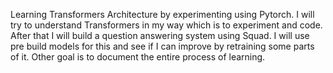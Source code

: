 Learning Transformers Architecture by experimenting using Pytorch.
I will try to understand Transformers in my way which is to experiment and code.
After that I will build a question answering system using Squad. 
I will use pre build models for this and see if I can improve by retraining some parts of it.
Other goal is to document the entire process of learning.